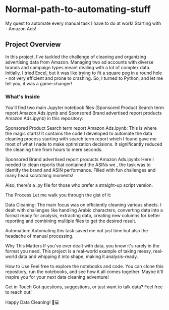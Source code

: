 # Normal-path-to-automating-stuff
My quest to automate every manual task I have to do at work!
Starting with - Amazon Ads!

## Project Overview
In this project, I've tackled the challenge of cleaning and organizing advertising data from Amazon. Managing two ad accounts with diverse brands and campaign types meant dealing with a lot of complex data. Initially, I tried Excel, but it was like trying to fit a square peg in a round hole - not very efficient and prone to crashing. So, I turned to Python, and let me tell you, it was a game-changer!

### What's Inside
You'll find two main Jupyter notebook files (Sponsored Product Search term report Amazon Ads.ipynb and Sponsored Brand advertised report products Amazon Ads.ipynb) in this repository:

Sponsored Product Search term report Amazon Ads.ipynb: This is where the magic starts! It contains the code I developed to automate the data cleaning process starting with search term report which I found gave me most of what I nade to make optimization decisions. It significantly reduced the cleaning time from hours to mere seconds.

Sponsored Brand advertised report products Amazon Ads.ipynb: Here I needed to clean reports that contained the ASINs we , the task was to identify the brand and ASIN performance. Filled with fun challenges and many head scratching moments!

Also, there's a .py file for those who prefer a straight-up script version.

The Process
Let me walk you through the gist of it:

Data Cleaning: The main focus was on efficiently cleaning various sheets. I dealt with challenges like handling Arabic characters, converting data into a format ready for analysis, extracting data, creating new columns for better reporting and combining multiple files to get the desired result.

Automation: Automating this task saved me not just time but also the headache of manual processing.

Why This Matters
If you've ever dealt with data, you know it's rarely in the format you need. This project is a real-world example of taking messy, real-world data and whipping it into shape, making it analysis-ready.

How to Use
Feel free to explore the notebooks and code. You can clone this repository, run the notebooks, and see how it all comes together. Maybe it'll inspire you for your next data cleaning adventure!

Get in Touch
Got questions, suggestions, or just want to talk data? Feel free to reach out!

Happy Data Cleaning! 🧹💻
